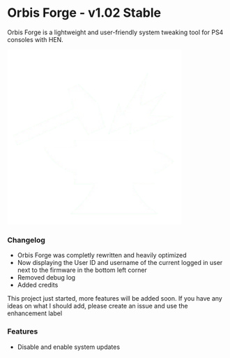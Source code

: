 # Orbis Forge - v1.02 Stable

Orbis Forge is a lightweight and user-friendly system tweaking tool for PS4 consoles with HEN.

<img src="https://github.com/PurpleLUM4/OrbisForge/blob/main/assets/images/anvil.png?raw=true">

### Changelog
 - Orbis Forge was completly rewritten and heavily optimized
 - Now displaying the User ID and username of the current logged in user next to the firmware in the bottom left corner
 - Removed debug log
 - Added credits

This project just started, more features will be added soon. If you have any ideas on what
I should add, please create an issue and use the enhancement label
### Features
- Disable and enable system updates
